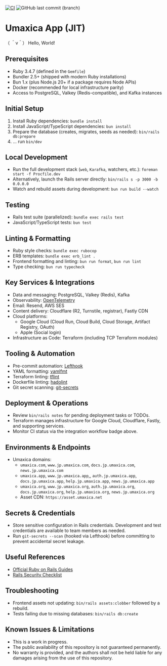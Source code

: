 [![CI](https://github.com/seahal/umaxica-app-jit/actions/workflows/integration.yml/badge.svg?branch=main)](https://github.com/seahal/umaxica-app-jit/actions/workflows/integration.yml) ![GitHub last commit (branch)](https://img.shields.io/github/last-commit/seahal/umaxica-app-jit/main)

# Umaxica App (JIT)
（ ＾ν＾） Hello, World!

## Prerequisites

- Ruby 3.4.7 (defined in the `Gemfile`)
- Bundler 2.5+ (shipped with modern Ruby installations)
- Bun 1.x (plus Node.js 20+ if a package requires Node APIs)
- Docker (recommended for local infrastructure parity)
- Access to PostgreSQL, Valkey (Redis-compatible), and Kafka instances

## Initial Setup

1. Install Ruby dependencies: `bundle install`
2. Install JavaScript/TypeScript dependencies: `bun install`
3. Prepare the database (creates, migrates, seeds as needed): `bin/rails db:prepare`
4. ... run `bin/dev`

## Local Development
- Run the full development stack (`web`, `Karafka`, watchers, etc.): `foreman start -f Procfile.dev`
- Alternatively, launch the Rails server directly: `bin/rails s -p 3000 -b 0.0.0.0`
- Watch and rebuild assets during development: `bun run build --watch`

## Testing

- Rails test suite (parallelized): `bundle exec rails test`
- JavaScript/TypeScript tests: `bun test`

## Linting & Formatting

- Ruby style checks: `bundle exec rubocop`
- ERB templates: `bundle exec erb_lint .`
- Frontend formatting and linting: `bun run format`, `bun run lint`
- Type checking: `bun run typecheck`

## Key Services & Integrations

- Data and messaging: PostgreSQL, Valkey (Redis), Kafka
- Observability: [OpenTelemetry](https://opentelemetry.io/)
- Email: Resend, AWS SES
- Content delivery: Cloudflare (R2, Turnstile, registrar), Fastly CDN
- Cloud platforms:
  - Google Cloud (Cloud Run, Cloud Build, Cloud Storage, Artifact Registry, OAuth)
  - Apple (Social login)
- Infrastructure as Code: Terraform (including TCP Terraform modules)

## Tooling & Automation

- Pre-commit automation: [Lefthook](https://github.com/evilmartians/lefthook)
- YAML formatting: [yamlfmt](https://github.com/google/yamlfmt)
- Terraform linting: [tflint](https://github.com/terraform-linters/tflint)
- Dockerfile linting: [hadolint](https://github.com/hadolint/hadolint)
- Git secret scanning: [git-secrets](https://github.com/awslabs/git-secrets)

## Deployment & Operations

- Review `bin/rails notes` for pending deployment tasks or TODOs.
- Terraform manages infrastructure for Google Cloud, Cloudflare, Fastly, and supporting services.
- Monitor CI status via the integration workflow badge above.

## Environments & Endpoints

- Umaxica domains:
  - `umaxica.com`, `www.jp.umaxica.com`, `docs.jp.umaxica.com`, `news.jp.umaxica.com`
  - `umaxica.app`, `www.jp.umaxica.app`,, `auth.jp.umaxica.app`, `docs.jp.umaxica.app`, `help.jp.umaxica.app`, `news.jp.umaxica.app`
  - `umaxica.org`, `www.jp.umaxica.org`, `auth.jp.umaxica.org`, `docs.jp.umaxica.org`, `help.jp.umaxica.org`, `news.jp.umaxica.org`
  - Asset CDN: `https://asset.umaxica.net`

## Secrets & Credentials
- Store sensitive configuration in Rails credentials. Development and test credentials are available to team members as needed.
- Run `git-secrets --scan` (hooked via Lefthook) before committing to prevent accidental secret leakage.

## Useful References
- [Official Ruby on Rails Guides](https://rubyonrails.org/)
- [Rails Security Checklist](https://github.com/eliotsykes/rails-security-checklist)

## Troubleshooting
- Frontend assets not updating: `bin/rails assets:clobber` followed by a rebuild.
- Tests failing due to missing databases: `bin/rails db:create`

## Known Issues & Limitations
- This is a work in progress.
- The public availability of this repository is not guaranteed permanently.
- No warranty is provided, and the authors shall not be held liable for any damages arising from the use of this repository.
